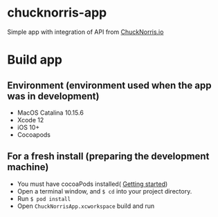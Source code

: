 # chucknorris-app
Simple app with integration of API from [ChuckNorris.io](https://api.chucknorris.io)

# Build app

## Environment (environment used when the app was in development)
- MacOS Catalina 10.15.6
- Xcode 12
- iOS 10+
- Cocoapods

## For a fresh install (preparing the development machine)

- You must have cocoaPods installed( [Getting started](https://guides.cocoapods.org/using/getting-started.html))
- Open a terminal window, and `$ cd` into your project directory.
- Run `$ pod install`
- Open  `ChuckNorrisApp.xcworkspace` build and run
